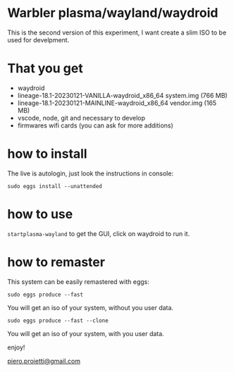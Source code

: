 # Warbler plasma/wayland/waydroid

This is the second version of this experiment, I want create a slim ISO to be
used for develpment.

# That you get

- waydroid
- lineage-18.1-20230121-VANILLA-waydroid_x86_64 system.img (766 MB)
- lineage-18.1-20230121-MAINLINE-waydroid_x86_64 vendor.img (165 MB)
- vscode, node, git and necessary to develop
- firmwares wifi cards (you can ask for more additions)

# how to install

The live is autologin, just look the instructions in console:

`sudo eggs install --unattended`

# how to use

`startplasma-wayland` to get the GUI, click on waydroid to run it.

# how to remaster

This system can be easily remastered with eggs:

`sudo eggs produce --fast`

You will get an iso of your system, without you user data.

`sudo eggs produce --fast --clone`

You will get an iso of your system, with you user data.

enjoy!

piero.proietti@gmail.com
